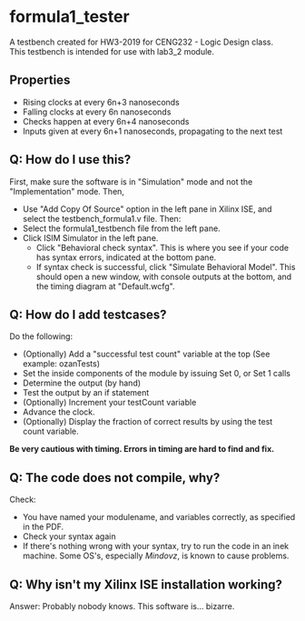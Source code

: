 # formula1_tester
A testbench created for HW3-2019 for CENG232 - Logic Design class.  
This testbench is intended for use with lab3_2 module.

## Properties
+ Rising clocks at every 6n+3 nanoseconds
+ Falling clocks at every 6n nanoseconds
+ Checks happen at every 6n+4 nanoseconds
+ Inputs given at every 6n+1 nanoseconds, propagating to the next test

## Q: How do I use this?
First, make sure the software is in "Simulation" mode and not the "Implementation" mode.
Then,
+ Use "Add Copy Of Source" option in the left pane in Xilinx ISE, and select the testbench_formula1.v file.
Then:
+ Select the formula1_testbench file from the left pane.
+ Click ISIM Simulator in the left pane.
    + Click "Behavioral check syntax". This is where you see if your code has syntax errors, indicated at the bottom pane.
    + If syntax check is successful, click "Simulate Behavioral Model". This should open a new window, with console outputs at the bottom, and the timing diagram at "Default.wcfg".

## Q: How do I add testcases?
Do the following:
+ (Optionally) Add a "successful test count" variable at the top (See example: ozanTests)
+ Set the inside components of the module by issuing Set 0, or Set 1 calls
+ Determine the output (by hand)
+ Test the output by an if statement
+ (Optionally) Increment your testCount variable
+ Advance the clock.
+ (Optionally) Display the fraction of correct results by using the test count variable.

__Be very cautious with timing. Errors in timing are hard to find and fix.__ 

## Q: The code does not compile, why?
Check:
+ You have named your modulename, and variables correctly, as specified in the PDF.  
+ Check your syntax again
+ If there's nothing wrong with your syntax, try to run the code in an inek machine. Some OS's, especially *Mindovz*, is known to cause problems.

## Q: Why isn't my Xilinx ISE installation working?
Answer: Probably nobody knows. This software is... bizarre.
